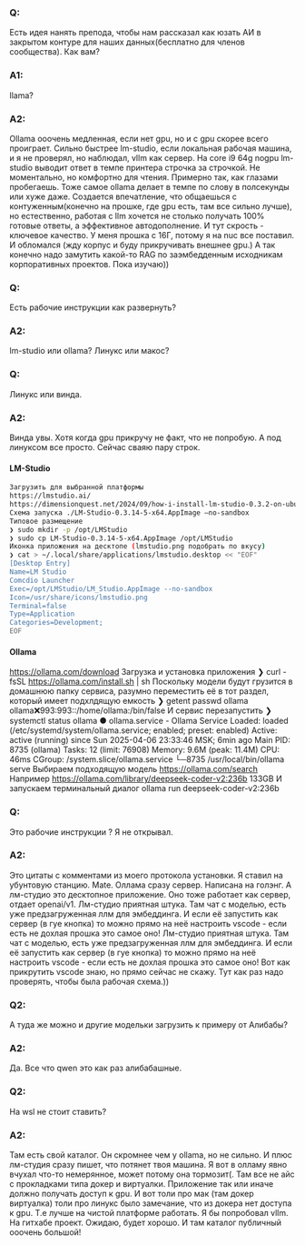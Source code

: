 ### Q:
Есть идея нанять препода, чтобы нам рассказал как юзать АИ в закрытом контуре для наших данных(бесплатно для членов сообщества). Как вам?

### A1:
llama?

### A2: 
Ollama ооочень медленная, если нет gpu, но и с gpu скорее всего проиграет. Cильно быстрее lm-studio, если локальная рабочая машина, и я не проверял, но наблюдал, vllm как сервер.
На core i9 64g nogpu lm-studio выводит ответ в темпе принтера строчка за строчкой. Не моментально, но комфортно для чтения. Примерно так, как глазами пробегаешь. Тоже самое ollama делает в темпе по слову в полсекунды или хуже даже. Создается впечатление, что общаешься с контуженным(конечно на прошке, где gpu есть, там все сильно лучше), но естественно, работая с llm хочется не столько получать 100% готовые ответы, а эффективное автодополнение. И тут скрость - ключевое качество.
У меня прошка с 16Г, потому я на nuc все поставил. И обломался (жду корпус и буду прикручивать внешнее gpu.) А так конечно надо замутить какой-то RAG по заэмбедденным исходникам корпоративных проектов. Пока изучаю)) 

### Q: 
Есть рабочие инструкции как развернуть?

### A2: 
lm-studio или ollama?
Линукс или макос?

### Q: 
Линукс или винда.

### A2: 
Винда увы. Хотя когда gpu прикручу не факт, что не попробую. А под линуксом все просто. Сейчас сваяю пару строк.

#### LM-Studio
```bash
Загрузить для выбранной платформы
https://lmstudio.ai/
https://dimensionquest.net/2024/09/how-i-install-lm-studio-0.3.2-on-ubuntu-studio-24.04-linux/
Схема запуска ./LM-Studio-0.3.14-5-x64.AppImage –no-sandbox
Типовое размещение
❯ sudo mkdir -p /opt/LMStudio
❯ sudo cp LM-Studio-0.3.14-5-x64.AppImage /opt/LMStudio
Иконка приложения на десктопе (lmstudio.png подобрать по вкусу)
❯ cat > ~/.local/share/applications/lmstudio.desktop << "EOF"
[Desktop Entry]
Name=LM Studio
Comсdio Launcher
Exec=/opt/LMStudio/LM_Studio.AppImage --no-sandbox
Icon=/usr/share/icons/lmstudio.png
Terminal=false
Type=Application
Categories=Development;
EOF
```

#### Ollama
https://ollama.com/download
Загрузка и установка приложения
❯ curl -fsSL https://ollama.com/install.sh | sh
Поскольку модели будут грузится в домашнюю папку сервиса, разумно переместить её
в тот раздел, который имеет подхлдящую емкость
❯ getent passwd ollama
ollama:x:993:993::/home/ollama:/bin/false
И сервис перезапустить
❯ systemctl status ollama
● ollama.service - Ollama Service
     Loaded: loaded (/etc/systemd/system/ollama.service; enabled; preset: enabled)
     Active: active (running) since Sun 2025-04-06 23:33:46 MSK; 6min ago
   Main PID: 8735 (ollama)
      Tasks: 12 (limit: 76908)
     Memory: 9.6M (peak: 11.4M)
        CPU: 46ms
     CGroup: /system.slice/ollama.service
             └─8735 /usr/local/bin/ollama serve
Выбираем подходящую модель
https://ollama.com/search
Например
https://ollama.com/library/deepseek-coder-v2:236b
133GB
И запускаем терминальный диалог
ollama run deepseek-coder-v2:236b

### Q:
Это рабочие инструкции ? Я не открывал.

### A2: 
Это цитаты с комментами из моего протокола установки. Я ставил на убунтовую станцию. Mate.
Оллама сразу сервер. Написана на голэнг. А лм-студио это десктопное приложение. Оно тоже работает как сервер, отдает openai/v1.
Лм-студио приятная штука. Там чат с моделью, есть уже предзагруженная ллм для эмбеддинга. И если её запустить как сервер (в гуе кнопка) то можно прямо на неё настроить vscode - если есть не дохлая прошка это самое оно!
Лм-студио приятная штука. Там чат с моделью, есть уже предзагруженная ллм для эмбеддинга. И если её запустить как сервер (в гуе кнопка) то можно прямо на неё настроить vscode - если есть не дохлая прошка это самое оно!
Вот как прикрутить vscode знаю, но прямо сейчас не скажу. Тут как раз надо проверять, чтобы была рабочая схема.))

### Q2:
А туда же можно и другие модельки загрузить к примеру от Алибабы?

### A2: 
Да. Все что qwen это как раз алибабашные.

### Q2:
На wsl не стоит ставить?

### A2: 
Там есть свой каталог. Он скромнее чем у ollama, но не сильно. И плюс лм-студия сразу пишет, что потянет твоя машина. Я вот в олламу явно вчухал что-то немерянное, может потому она тормозит(.
Там все не айс с прокладками типа докер и виртуалки. Приложение так или иначе должно получать доступ к gpu. И вот толи про мак (там докер виртуалка) толи про линукс было замечание, что из докера нет доступа к gpu. Т.е лучше на чистой платформе работать.
Я бы попробовал vllm. На гитхабе проект. Ожидаю, будет хорошо. И там каталог публичный ооочень большой!
